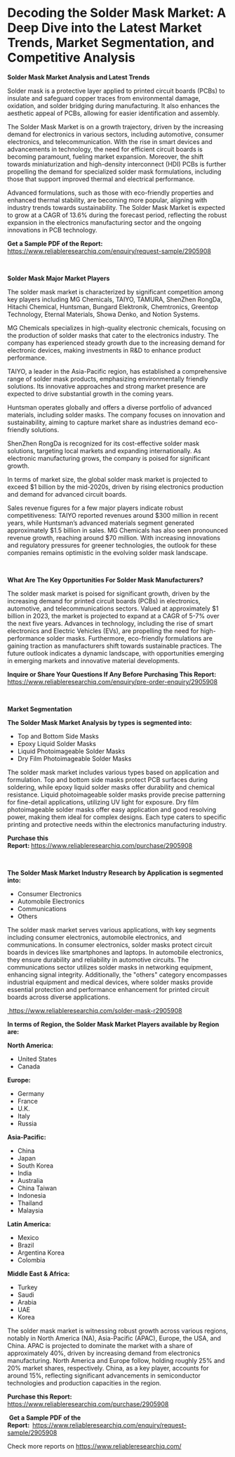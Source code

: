<p><h1>Decoding the Solder Mask Market: A Deep Dive into the Latest Market Trends, Market Segmentation, and Competitive Analysis</h1></p><p><strong>Solder Mask Market Analysis and Latest Trends</strong></p>
<p><p>Solder mask is a protective layer applied to printed circuit boards (PCBs) to insulate and safeguard copper traces from environmental damage, oxidation, and solder bridging during manufacturing. It also enhances the aesthetic appeal of PCBs, allowing for easier identification and assembly. </p><p>The Solder Mask Market is on a growth trajectory, driven by the increasing demand for electronics in various sectors, including automotive, consumer electronics, and telecommunication. With the rise in smart devices and advancements in technology, the need for efficient circuit boards is becoming paramount, fueling market expansion. Moreover, the shift towards miniaturization and high-density interconnect (HDI) PCBs is further propelling the demand for specialized solder mask formulations, including those that support improved thermal and electrical performance.</p><p>Advanced formulations, such as those with eco-friendly properties and enhanced thermal stability, are becoming more popular, aligning with industry trends towards sustainability. The Solder Mask Market is expected to grow at a CAGR of 13.6% during the forecast period, reflecting the robust expansion in the electronics manufacturing sector and the ongoing innovations in PCB technology.</p></p>
<p><strong>Get a Sample PDF of the Report:&nbsp;</strong> <a href="https://www.reliableresearchiq.com/enquiry/request-sample/2905908?utm_campaign=2301&utm_medium=2&utm_source=Github&utm_content=ia&utm_term=12032025&utm_id=solder-mask">https://www.reliableresearchiq.com/enquiry/request-sample/2905908</a></p>
<p>&nbsp;</p>
<p><strong>Solder Mask Major Market Players</strong></p>
<p><p>The solder mask market is characterized by significant competition among key players including MG Chemicals, TAIYO, TAMURA, ShenZhen RongDa, Hitachi Chemical, Huntsman, Bungard Elektronik, Chemtronics, Greentop Technology, Eternal Materials, Showa Denko, and Notion Systems. </p><p>MG Chemicals specializes in high-quality electronic chemicals, focusing on the production of solder masks that cater to the electronics industry. The company has experienced steady growth due to the increasing demand for electronic devices, making investments in R&D to enhance product performance. </p><p>TAIYO, a leader in the Asia-Pacific region, has established a comprehensive range of solder mask products, emphasizing environmentally friendly solutions. Its innovative approaches and strong market presence are expected to drive substantial growth in the coming years.</p><p>Huntsman operates globally and offers a diverse portfolio of advanced materials, including solder masks. The company focuses on innovation and sustainability, aiming to capture market share as industries demand eco-friendly solutions. </p><p>ShenZhen RongDa is recognized for its cost-effective solder mask solutions, targeting local markets and expanding internationally. As electronic manufacturing grows, the company is poised for significant growth.</p><p>In terms of market size, the global solder mask market is projected to exceed $1 billion by the mid-2020s, driven by rising electronics production and demand for advanced circuit boards. </p><p>Sales revenue figures for a few major players indicate robust competitiveness: TAIYO reported revenues around $300 million in recent years, while Huntsman’s advanced materials segment generated approximately $1.5 billion in sales. MG Chemicals has also seen pronounced revenue growth, reaching around $70 million. With increasing innovations and regulatory pressures for greener technologies, the outlook for these companies remains optimistic in the evolving solder mask landscape.</p></p>
<p>&nbsp;</p>
<p><strong>What Are The Key Opportunities For Solder Mask Manufacturers?</strong></p>
<p><p>The solder mask market is poised for significant growth, driven by the increasing demand for printed circuit boards (PCBs) in electronics, automotive, and telecommunications sectors. Valued at approximately $1 billion in 2023, the market is projected to expand at a CAGR of 5-7% over the next five years. Advances in technology, including the rise of smart electronics and Electric Vehicles (EVs), are propelling the need for high-performance solder masks. Furthermore, eco-friendly formulations are gaining traction as manufacturers shift towards sustainable practices. The future outlook indicates a dynamic landscape, with opportunities emerging in emerging markets and innovative material developments.</p></p>
<p><strong>Inquire or Share Your Questions If Any Before Purchasing This Report:</strong> <a href="https://www.reliableresearchiq.com/enquiry/pre-order-enquiry/2905908?utm_campaign=2301&utm_medium=2&utm_source=Github&utm_content=ia&utm_term=12032025&utm_id=solder-mask">https://www.reliableresearchiq.com/enquiry/pre-order-enquiry/2905908</a></p>
<p>&nbsp;</p>
<p><strong>Market Segmentation</strong></p>
<p><strong>The Solder Mask Market Analysis by types is segmented into:</strong></p>
<p><ul><li>Top and Bottom Side Masks</li><li>Epoxy Liquid Solder Masks</li><li>Liquid Photoimageable Solder Masks</li><li>Dry Film Photoimageable Solder Masks</li></ul></p>
<p><p>The solder mask market includes various types based on application and formulation. Top and bottom side masks protect PCB surfaces during soldering, while epoxy liquid solder masks offer durability and chemical resistance. Liquid photoimageable solder masks provide precise patterning for fine-detail applications, utilizing UV light for exposure. Dry film photoimageable solder masks offer easy application and good resolving power, making them ideal for complex designs. Each type caters to specific printing and protective needs within the electronics manufacturing industry.</p></p>
<p><strong>Purchase this Report:&nbsp;</strong><a href="https://www.reliableresearchiq.com/purchase/2905908?utm_campaign=2301&utm_medium=2&utm_source=Github&utm_content=ia&utm_term=12032025&utm_id=solder-mask">https://www.reliableresearchiq.com/purchase/2905908</a></p>
<p>&nbsp;</p>
<p><strong>The Solder Mask Market Industry Research by Application is segmented into:</strong></p>
<p><ul><li>Consumer Electronics</li><li>Automobile Electronics</li><li>Communications</li><li>Others</li></ul></p>
<p><p>The solder mask market serves various applications, with key segments including consumer electronics, automobile electronics, and communications. In consumer electronics, solder masks protect circuit boards in devices like smartphones and laptops. In automobile electronics, they ensure durability and reliability in automotive circuits. The communications sector utilizes solder masks in networking equipment, enhancing signal integrity. Additionally, the "others" category encompasses industrial equipment and medical devices, where solder masks provide essential protection and performance enhancement for printed circuit boards across diverse applications.</p></p>
<p><a href="https://www.reliableresearchiq.com/solder-mask-r2905908?utm_campaign=2301&utm_medium=2&utm_source=Github&utm_content=ia&utm_term=12032025&utm_id=solder-mask">&nbsp;https://www.reliableresearchiq.com/solder-mask-r2905908</a></p>
<p><strong>In terms of Region, the Solder Mask Market Players available by Region are:</strong></p>
<p>
    <p> <strong> North America: </strong>
        <ul>
            <li>United States</li>
            <li>Canada</li>
        </ul>
        </p> 
    <p> <strong> Europe: </strong>
        <ul>
            <li>Germany</li>
            <li>France</li>
            <li>U.K.</li>
            <li>Italy</li>
            <li>Russia</li>
        </ul>
        </p> 
    <p> <strong> Asia-Pacific: </strong>
        <ul>
            <li>China</li>
            <li>Japan</li>
            <li>South Korea</li>
            <li>India</li>
            <li>Australia</li>
            <li>China Taiwan</li>
            <li>Indonesia</li>
            <li>Thailand</li>
            <li>Malaysia</li>
        </ul>
        </p> 
    <p> <strong> Latin America: </strong>
        <ul>
            <li>Mexico</li>
            <li>Brazil</li>
            <li>Argentina Korea</li>
            <li>Colombia</li>
        </ul>
        </p> 
    <p> <strong> Middle East & Africa: </strong>
        <ul>
            <li>Turkey</li>
            <li>Saudi</li>
            <li>Arabia</li>
            <li>UAE</li>
            <li>Korea</li>
        </ul>
    </p>
    </p>
<p><p>The solder mask market is witnessing robust growth across various regions, notably in North America (NA), Asia-Pacific (APAC), Europe, the USA, and China. APAC is projected to dominate the market with a share of approximately 40%, driven by increasing demand from electronics manufacturing. North America and Europe follow, holding roughly 25% and 20% market shares, respectively. China, as a key player, accounts for around 15%, reflecting significant advancements in semiconductor technologies and production capacities in the region.</p></p>
<p><strong>Purchase this Report: </strong><a href="https://www.reliableresearchiq.com/purchase/2905908?utm_campaign=2301&utm_medium=2&utm_source=Github&utm_content=ia&utm_term=12032025&utm_id=solder-mask">https://www.reliableresearchiq.com/purchase/2905908</a></p>
<p>&nbsp;<strong>Get a Sample PDF of the Report:&nbsp;&nbsp;</strong><a href="https://www.reliableresearchiq.com/enquiry/request-sample/2905908?utm_campaign=2301&utm_medium=2&utm_source=Github&utm_content=ia&utm_term=12032025&utm_id=solder-mask">https://www.reliableresearchiq.com/enquiry/request-sample/2905908</a></p>
<p><strong></strong></p>
<p>Check more reports on <a href="https://www.reliableresearchiq.com/?utm_campaign=2301&utm_medium=2&utm_source=Github&utm_content=ia&utm_term=12032025&utm_id=solder-mask">https://www.reliableresearchiq.com/</a></p>